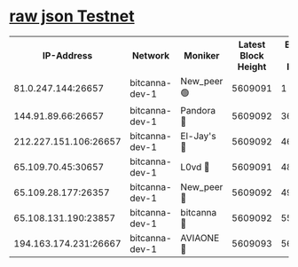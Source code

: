 [raw json Testnet](https://rpc-check.bcat.stavr.tech/bcat/rpc-bcat-result.json)
=


<table><tr><th>IP-Address</th><th>Network</th><th>Moniker</th><th>Latest Block Height</th><th>Earliest Block Height</th><th>Catching Up</th><th>Tx Index</th><th>Voting Power</th><th>Scan Time</th></tr><tr><td>81.0.247.144:26657</td><td>bitcanna-dev-1</td><td>New_peer 🟢</td><td>5609091</td><td>1</td><td>False</td><td>on</td><td>0</td><td>2023-12-21T12:00:09.829040544UTC</td></tr><tr><td>144.91.89.66:26657</td><td>bitcanna-dev-1</td><td>Pandora 🔴</td><td>5609092</td><td>3675711</td><td>False</td><td>on</td><td>2096387</td><td>2023-12-21T12:00:19.670791595UTC</td></tr><tr><td>212.227.151.106:26657</td><td>bitcanna-dev-1</td><td>El-Jay's 🔴</td><td>5609092</td><td>4670391</td><td>False</td><td>on</td><td>2218164</td><td>2023-12-21T12:00:16.542096950UTC</td></tr><tr><td>65.109.70.45:30657</td><td>bitcanna-dev-1</td><td>L0vd 🔴</td><td>5609091</td><td>4828155</td><td>False</td><td>on</td><td>7920</td><td>2023-12-21T12:00:10.168318021UTC</td></tr><tr><td>65.109.28.177:26357</td><td>bitcanna-dev-1</td><td>New_peer 🔴</td><td>5609092</td><td>4952911</td><td>False</td><td>on</td><td>2237067</td><td>2023-12-21T12:00:16.896877952UTC</td></tr><tr><td>65.108.131.190:23857</td><td>bitcanna-dev-1</td><td>bitcanna 🔴</td><td>5609092</td><td>5509092</td><td>False</td><td>off</td><td>82368</td><td>2023-12-21T12:00:17.247712154UTC</td></tr><tr><td>194.163.174.231:26667</td><td>bitcanna-dev-1</td><td>AVIAONE 🔴</td><td>5609093</td><td>5600891</td><td>False</td><td>on</td><td>1949865</td><td>2023-12-21T12:00:22.077772933UTC</td></tr></table>
